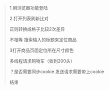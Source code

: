 > 1.用浏览器功能登陆
> 
> 2.打开列表刷新比对
> 
> 正则转换成格子比较2次差异 
> 
> 不相等 搜索输入的标题来定位商品
> 
> 3打开商品页面定位所在尺寸颜色
> 
> 多线程请求购物车（收到200头）
> 
> ？是否需要同步cookie 发送请求需要带上cookie
> 
> 结束
> 
> 
